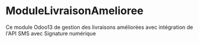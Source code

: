 # ModuleLivraisonAmelioree
Ce module Odoo13 de gestion des livraisons améliorées avec intégration de l'API SMS avec Signature numérique 
